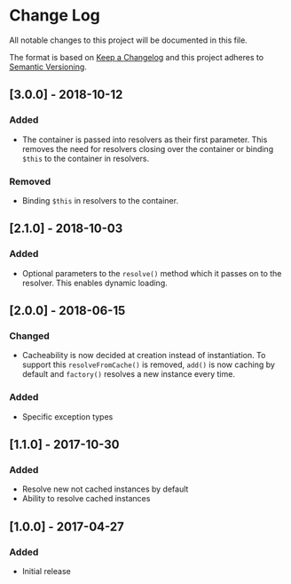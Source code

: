 # Change Log
All notable changes to this project will be documented in this file.

The format is based on [Keep a Changelog](http://keepachangelog.com/en/1.0.0/)
and this project adheres to [Semantic Versioning](http://semver.org/spec/v2.0.0.html).

## [3.0.0] - 2018-10-12

### Added
  * The container is passed into resolvers as their first parameter. This removes the need for resolvers closing over the container or binding `$this` to the container in resolvers.

### Removed
  * Binding `$this` in resolvers to the container.

## [2.1.0] - 2018-10-03

### Added
  * Optional parameters to the `resolve()` method which it passes on to the resolver. This enables dynamic loading. 

## [2.0.0] - 2018-06-15
### Changed
  * Cacheability is now decided at creation instead of instantiation. To support this `resolveFromCache()` is removed, `add()` is now caching by default and `factory()` resolves a new instance every time.

### Added
  * Specific exception types

## [1.1.0] - 2017-10-30
### Added
  * Resolve new not cached instances by default
  * Ability to resolve cached instances

## [1.0.0] - 2017-04-27
### Added
  * Initial release
